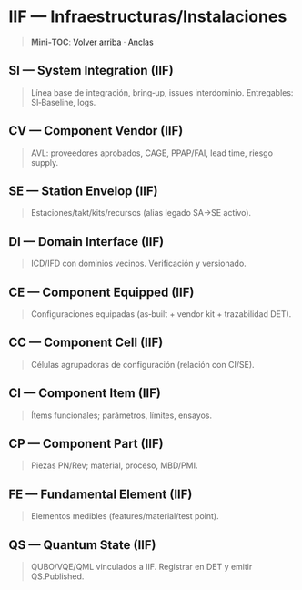# IIF — Infraestructuras/Instalaciones
<a id="si-iif"></a> <a id="cv-iif"></a> <a id="se-iif"></a>
<a id="di-iif"></a> <a id="ce-iif"></a>
<a id="cc-iif"></a> <a id="ci-iif"></a> <a id="cp-iif"></a> <a id="fe-iif"></a>
<a id="qs-iif"></a>

> **Mini‑TOC**: [Volver arriba](../index-table.md) · [Anclas](../anchors.html)

## SI — System Integration (IIF)
> Línea base de integración, bring‑up, issues interdominio. Entregables: SI‑Baseline, logs.

## CV — Component Vendor (IIF)
> AVL: proveedores aprobados, CAGE, PPAP/FAI, lead time, riesgo supply.

## SE — Station Envelop (IIF)
> Estaciones/takt/kits/recursos (alias legado SA→SE activo).

## DI — Domain Interface (IIF)
> ICD/IFD con dominios vecinos. Verificación y versionado.

## CE — Component Equipped (IIF)
> Configuraciones equipadas (as‑built + vendor kit + trazabilidad DET).

## CC — Component Cell (IIF)
> Células agrupadoras de configuración (relación con CI/SE).

## CI — Component Item (IIF)
> Ítems funcionales; parámetros, límites, ensayos.

## CP — Component Part (IIF)
> Piezas PN/Rev; material, proceso, MBD/PMI.

## FE — Fundamental Element (IIF)
> Elementos medibles (features/material/test point).

## QS — Quantum State (IIF)
> QUBO/VQE/QML vinculados a IIF. Registrar en DET y emitir QS.Published.
